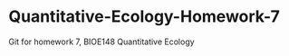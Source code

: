Quantitative-Ecology-Homework-7
===============================

Git for homework 7, BIOE148 Quantitative Ecology
